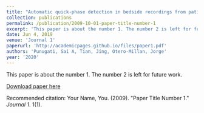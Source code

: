 ```yaml
---
title: "Automatic quick-phase detection in bedside recordings from patients with acute dizziness and nystagmus"
collection: publications
permalink: /publication/2009-10-01-paper-title-number-1
excerpt: 'This paper is about the number 1. The number 2 is left for future work.'
date: Jun 4, 2019
venue: 'Journal 1'
paperurl: 'http://academicpages.github.io/files/paper1.pdf'
authors: 'Punugati, Sai A, Tian, Jing, Otero-Millan, Jorge'
year: '2020'
---
```

This paper is about the number 1. The number 2 is left for future work.

[Download paper here](http://academicpages.github.io/files/paper1.pdf)

Recommended citation: Your Name, You. (2009). "Paper Title Number 1." <i>Journal 1</i>. 1(1).
